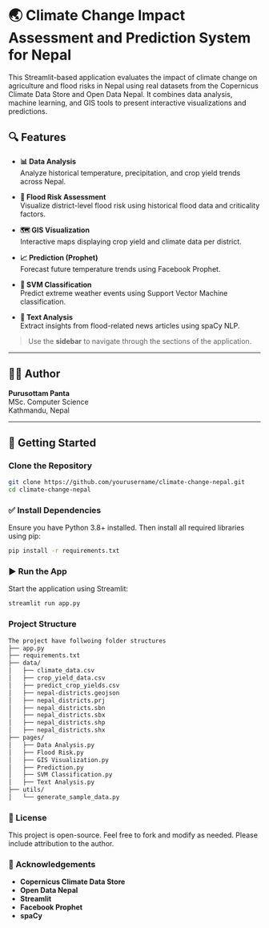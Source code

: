 # 🌏 Climate Change Impact Assessment and Prediction System for Nepal

This Streamlit-based application evaluates the impact of climate change on agriculture and flood risks in Nepal using real datasets from the Copernicus Climate Data Store and Open Data Nepal. It combines data analysis, machine learning, and GIS tools to present interactive visualizations and predictions.

## 🔍 Features

- **📊 Data Analysis**  
  Analyze historical temperature, precipitation, and crop yield trends across Nepal.

- **🌊 Flood Risk Assessment**  
  Visualize district-level flood risk using historical flood data and criticality factors.

- **🗺️ GIS Visualization**  
  Interactive maps displaying crop yield and climate data per district.

- **📈 Prediction (Prophet)**  
  Forecast future temperature trends using Facebook Prophet.

- **🤖 SVM Classification**  
  Predict extreme weather events using Support Vector Machine classification.

- **📰 Text Analysis**  
  Extract insights from flood-related news articles using spaCy NLP.

> Use the **sidebar** to navigate through the sections of the application.

---

## 🧑‍💻 Author

**Purusottam Panta**  
MSc. Computer Science  
Kathmandu, Nepal

---

## 🚀 Getting Started

### Clone the Repository

```bash
git clone https://github.com/yourusername/climate-change-nepal.git
cd climate-change-nepal
```

### ✅ Install Dependencies
Ensure you have Python 3.8+ installed. Then install all required libraries using pip:

```bash
pip install -r requirements.txt
```

### ▶️ Run the App
Start the application using Streamlit:

```bash
streamlit run app.py
```

### Project Structure
```bash
The project have follwoing folder structures
├── app.py
├── requirements.txt
├── data/
│   ├── climate_data.csv
│   ├── crop_yield_data.csv
│   ├── predict_crop_yields.csv
│   ├── nepal-districts.geojson
│   ├── nepal_districts.prj
│   ├── nepal_districts.sbn
│   ├── nepal_districts.sbx
│   ├── nepal_districts.shp
│   ├── nepal_districts.shx
├── pages/
│   ├── Data Analysis.py
│   ├── Flood Risk.py
│   ├── GIS Visualization.py
│   ├── Prediction.py
│   ├── SVM Classification.py
│   ├── Text Analysis.py
├── utils/
│   └── generate_sample_data.py

```
### 📜 License
This project is open-source. Feel free to fork and modify as needed. Please include attribution to the author.

### 🙌 Acknowledgements
- **Copernicus Climate Data Store**
- **Open Data Nepal**
- **Streamlit**
- **Facebook Prophet**
- **spaCy**